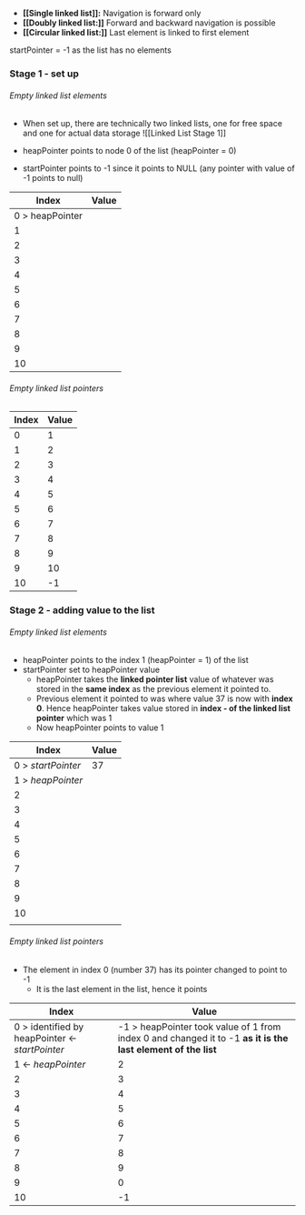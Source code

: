 - **[[Single linked list]]:** Navigation is forward only
- **[[Doubly linked list:]]** Forward and backward navigation is possible
- **[[Circular linked list:]]** Last element is linked to first element

startPointer = -1 as the list has no elements

### Stage 1 - set up 
###### Empty linked list elements

- When set up, there are technically two linked lists, one for free space and one for actual data storage
![[Linked List Stage 1]]

- heapPointer points to node 0 of the list (heapPointer = 0)
- startPointer points to -1 since it points to NULL (any pointer with value of -1 points to null)

| Index | Value |
| ---- | ---- |
| 0 > heapPointer |  |
| 1 |  |
| 2 |  |
| 3 |  |
| 4 |  |
| 5 |  |
| 6 |  |
| 7 |  |
| 8 |  |
| 9 |  |
| 10 |  |

###### Empty linked list pointers
| Index | Value |
| ---- | ---- |
| 0 | 1 |
| 1 | 2 |
| 2 | 3 |
| 3 | 4 |
| 4 | 5 |
| 5 | 6 |
| 6 | 7 |
| 7 | 8 |
| 8 | 9 |
| 9 | 10 |
| 10 | -1 |


### Stage 2 - adding value to the list

###### Empty linked list elements

- heapPointer points to the index 1 (heapPointer = 1) of the list 
- startPointer set to heapPointer value
	- heapPointer takes the **linked pointer list** value of whatever was stored in the **same index** as the previous element it pointed to.
	- Previous element it pointed to was where value 37 is now with **index 0**. Hence heapPointer takes value stored in **index - of the linked list pointer** which was 1
	- Now heapPointer points to value 1

| Index | Value |
| ---- | ---- |
| 0 > *startPointer* | 37 |
| 1 > *heapPointer* |  |
| 2 |  |
| 3 |  |
| 4 |  |
| 5 |  |
| 6 |  |
| 7 |  |
| 8 |  |
| 9 |  |
| 10 |  |
|  |  |

###### Empty linked list pointers
- The element in index 0 (number 37) has its pointer changed to point to -1 
	- It is the last element in the list, hence it points 

| Index | Value |
| ---- | ---- |
| 0 > identified by heapPointer <- *startPointer*  | -1 > heapPointer took value of 1 from index 0 and changed it to -1  **as it is the last element of the list** |
| 1 <- *heapPointer* | 2 |
| 2 | 3 |
| 3 | 4 |
| 4 | 5 |
| 5 | 6 |
| 6 | 7 |
| 7 | 8 |
| 8 | 9 |
| 9 | 0 |
| 10 | -1 |